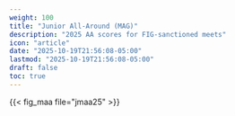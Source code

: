 ```yaml
---
weight: 100
title: "Junior All-Around (MAG)"
description: "2025 AA scores for FIG-sanctioned meets"
icon: "article"
date: "2025-10-19T21:56:08-05:00"
lastmod: "2025-10-19T21:56:08-05:00"
draft: false
toc: true
---
```


{{< fig_maa file="jmaa25" >}}